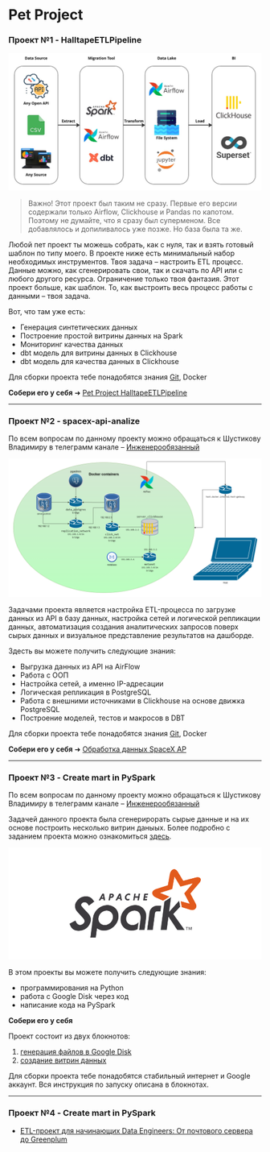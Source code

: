 # Pet Project

### Проект №1 - HalltapeETLPipeline

<p align="center">
    <img src="../png/github_pics.jpg" width="600"/>
</p>


>Важно! Этот проект был таким не сразу. Первые его версии содержали только Airflow, Clickhouse и Pandas по капотом. Поэтому не думайте, что я сразу был суперменом. Все добавлялось и допиливалось уже позже. Но база была та же.

Любой пет проект ты можешь собрать, как с нуля, так и взять готовый шаблон по типу моего. В проекте ниже есть минимальный набор необходимых инструментов. Твоя задача – настроить ETL процесс. Данные можно, как сгенерировать свои, так и скачать по API или с любого другого ресурса. Ограничение только твоя фантазия. Этот проект больше, как шаблон. То, как выстроить весь процесс работы с данными – твоя задача.

Вот, что там уже есть:
- Генерация синтетических данных
- Построение простой витрины данных на Spark
- Мониторинг качества данных
- dbt модель для витрины данных в Clickhouse
- dbt модель для качества данных в Clickhouse

Для сборки проекта тебе понадобятся знания [Git](../Git/README.md), Docker

**Собери его у себя** ➜ [Pet Project HalltapeETLPipeline](https://github.com/halltape/HalltapeETL)

---
### Проект №2 - spacex-api-analize

По всем вопросам по данному проекту можно обращаться к Шустикову Владимиру в телеграмм канале  – [Инженерообязанный](https://t.me/Shust_DE)

<p align="center">
    <img src="../png/pp_2.png" width="600"/>
</p>

Задачами проекта является настройка ETL-процесса по загрузке данных из API в базу данных, настройка сетей и логической репликации данных, автоматизация создания аналитических запросов поверх сырых данных и визуальное представление результатов на дашборде.

Здесть вы можете получить следующие знания:

- Выгрузка данных из API на AirFlow
- Работа с ООП 
- Настройка сетей, а именно IP-адресации
- Логическая репликация в PostgreSQL
- Работа с внешними источниками в Clickhouse на основе движка PostgreSQL
- Построение моделей, тестов и макросов в DBT

Для сборки проекта тебе понадобятся знания [Git](../Git/README.md), Docker

**Собери его у себя** ➜ [Обработка данных SpaceX AP](https://github.com/ShustGF/spacex-api-analize)

____
### Проект №3 - Create mart in PySpark

По всем вопросам по данному проекту можно обращаться к Шустикову Владимиру в телеграмм канале  – [Инженерообязанный](https://t.me/Shust_DE)

Задачей данного проекта была сгенерирорать сырые данные и на их основе построить несколько витрин даныых. Более подробно с заданием проекта можно ознакомиться [здесь](https://docs.google.com/document/d/1xrlCK8Yw-qbmgmiAlY96x7UOGlu3ug3w/edit?usp=sharing&ouid=112563507644559378212&rtpof=true&sd=true).

<p align="center">
    <img src="../png/spark_logo.png" width="600"/>
</p>

В этом проекты вы можете получить следующие знания:

- программирования на Python
- работа с Google Disk через код
- написание кода на PySpark

**Собери его у себя**

Проект состоит из двух блокнотов:

1) [генерация файлов в Google Disk](https://colab.research.google.com/drive/1QJhmaAGopzt9t7oh9CV420mWCQAGD63i?usp=sharing)
2) [создание витрин данных](https://colab.research.google.com/drive/1Z5fVuajC1rLZQe_w2rJ2LFEzh1SV6KXq?usp=sharing)

Для сборки проекта тебе понадобятся стабильный интернет и Google аккаунт. Вся инструкция по запуску описана в блокнотах.

____
### Проект №4 - Create mart in PySpark

- [ETL-проект для начинающих Data Engineers: От почтового сервера до Greenplum](https://github.com/dim4eg91/DataEngineering/blob/main/articles/ETL_as_a_pet_project.md)
